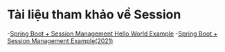 # Tài liệu tham khảo về Session

-[Spring Boot + Session Management Hello World Example](https://www.javainuse.com/spring/springboot_session)
-[Spring Boot + Session Management Example(2021)](https://www.codeusingjava.com/boot/session)